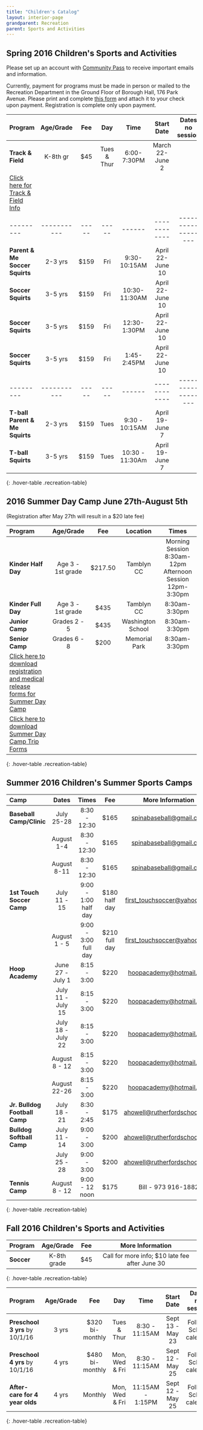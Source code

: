 ```yaml
---
title: "Children's Catalog"
layout: interior-page
grandparent: Recreation
parent: Sports and Activities
---
```


## Spring 2016 Children's Sports and Activities
Please set up an account with [Community Pass](https://register.communitypass.net/reg/login.cfm?D%3CN%21%2E%22_W%22F%299SZWV%5C%21%3DHNW%3BR%3AZQI%2F79%2CKX03%3DBIP%27B%5EF%25U99%2B) to receive important emails and information. 

Currently, payment for programs must be made in person or mailed to the Recreation Department in the Ground Floor of Borough Hall, 176 Park Avenue.  Please print and complete [this form](http://static.rutherford-nj.com/recreation/Recreation_ProgramRegistration.pdf) and attach it to your check upon payment. Registration is complete only upon payment.

| Program | Age/Grade | Fee |	Day | Time | Start Date |	Dates no session | Number of classes | Location |
|:--------|:---------:|:---:|:---:|:----:|:----------:|:----------------:|:-----------------:|:--------:|
|**Track & Field** |	K-8th gr |	$45 | Tues & Thur	| 6:00-7:30PM	| March 22-June 2 | |	16 - 18 practices	| Tryon Field |
[Click here for Track & Field Info](../../2016/02/29/track-and-field-registration/)| | | | | | | | 
|---------|-----------|-----|-----|------|------------|------------------|-------------------|----------|
|**Parent & Me Soccer Squirts** |	2-3 yrs |	$159 | 	Fri |	9:30-10:15AM	| April 22-June 10 | |	8 |	Wall Field |
|**Soccer Squirts** | 3-5 yrs |	$159 | Fri |	10:30-11:30AM |	April 22-June 10 | |	8 | Wall Field |
|**Soccer Squirts** | 3-5 yrs |	$159 | Fri |	12:30-1:30PM |	April 22-June 10 | | 8 | Wall Field |
|**Soccer Squirts**	| 3-5 yrs |	$159 | Fri |	1:45-2:45PM	 | April 22-June 10 |	| 8 | Wall Field |
|---------|-----------|-----|-----|------|------------|------------------|-------------------|----------|
|**T-ball Parent & Me Squirts** | 2-3 yrs |	$159 | Tues |	9:30 - 10:15AM |	April 19-June 7 |	| 8 |	Wall Field|
|**T-ball Squirts** |	3-5 yrs |	$159 |	Tues |	10:30 - 11:30Am |	April 19-June 7 |	| 8 |	Wall Field |
{: .hover-table .recreation-table}

## 2016 Summer Day Camp June 27th-August 5th
(Registration after May 27th will result in a $20 late fee)

| Program | Age/Grade | Fee |	Location | Times | 
|:--------|:---------:|:---:|:--------:|:-----:|
|**Kinder Half Day** | Age 3 - 1st grade | $217.50 | Tamblyn CC | Morning Session 8:30am-12pm Afternoon Session 12pm-3:30pm |
|**Kinder Full Day** | Age 3 - 1st grade | $435 | Tamblyn CC | 8:30am-3:30pm |
|**Junior Camp** | Grades 2 - 5 | $435 | Washington School | 8:30am-3:30pm |
|**Senior Camp** | Grades 6 - 8 | $200 | Memorial Park | 8:30am-3:30pm |
|[Click here to download registration and medical release forms for Summer Day Camp](http://static.rutherford-nj.com/recreation/posts/2016Day%20Camp%20Registration%20forms.pdf)
|[Click here to download Summer Day Camp Trip Forms](http://static.rutherford-nj.com/recreation/2016%20DayTrips.pdf)
{: .hover-table .recreation-table}

## Summer 2016 Children's Summer Sports Camps

| Camp | Dates | Times | Fee |	More Information |
|:----------------------|:------:|:------:|:-----:|:----------------:|
|**Baseball Camp/Clinic**| July 25-28 | 8:30 - 12:30 |	$165	| spinabaseball@gmail.com |
|  | August 1-4 | 8:30 - 12:30 |	$165	| spinabaseball@gmail.com |
|  | August 8-11 | 8:30 - 12:30 |	$165	| spinabaseball@gmail.com |
|**1st Touch Soccer Camp**| July 11 - 15 | 9:00 - 1:00 half day |	$180 half day	| first_touchsoccer@yahoo.com |
| | August 1 - 5 | 9:00 - 3:00 full day |	$210 full day	| first_touchsoccer@yahoo.com |
|**Hoop Academy**| June 27 - July 1 | 8:15 - 3:00 |	$220	| hoopacademy@hotmail.com |
| | July 11 - July 15 | 8:15 - 3:00 |	$220	| hoopacademy@hotmail.com |
| | July 18 - July 22 | 8:15 - 3:00 |	$220	| hoopacademy@hotmail.com |
| | August 8 - 12 | 8:15 - 3:00 |	$220	| hoopacademy@hotmail.com |
| | August 22-26 | 8:15 - 3:00 |	$220	| hoopacademy@hotmail.com |
|**Jr. Bulldog Football Camp**| July 18 - 21 | 8:30 - 2:45 |	$175	| ahowell@rutherfordschools.org |
|**Bulldog Softball Camp**| July 11 - 14 | 9:00 - 3:00 |	$200	| ahowell@rutherfordschools.org |
| | July 25 - 28 | 9:00 - 3:00 |	$200	| ahowell@rutherfordschools.org |
|**Tennis Camp**| August 8 - 12 | 9:00 - 12 noon |	$175	| Bill - 973 916-1882 |
{: .hover-table .recreation-table}


## Fall 2016 Children's Sports and Activities

| Program | Age/Grade | Fee |	More Information |
|:--------|:---------:|:---:|:---------------:|
|**Soccer** | K-8th grade | $45 |	Call for more info; $10 late fee after June 30	| 
{: .hover-table .recreation-table}

| Program | Age/Grade | Fee |	Day | Time | Start Date |	Dates no session | Location |
|:--------|:---------:|:---:|:---:|:----:|:----------:|:----------------:|:--------:|
|**Preschool 3 yrs** by 10/1/16 | 3 yrs | $320 bi-monthly |	Tues & Thur	| 8:30 - 11:15AM |	Sept 13 - May 23 |	Follows School calendar	| |	Tamblyn Field Civic Center|
|**Preschool 4 yrs** by 10/1/16 |	4 yrs |	$480 bi-monthly	|  Mon, Wed & Fri |	8:30 - 11:15AM | Sept 12 - May 25 |	Follows School calendar |	|	Tamblyn Field Civic Center|
|**After-care for 4 year olds** | 4 yrs |	Monthly	| Mon, Wed & Fri	| 11:15AM - 1:15PM |	Sept 12 - May 25 | Follows School calendar |	|	Tamblyn Field Civic Center|
{: .hover-table .recreation-table}
